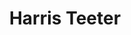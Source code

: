 ---
title: "Harris Teeter"
url: /wilmington/harris-teeter-carolina-beach-road/
shop: supermarket
---